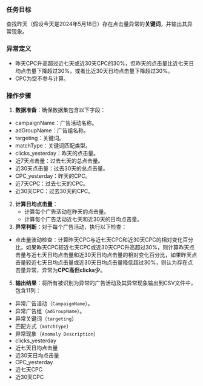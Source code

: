 ### 任务目标
查找昨天（假设今天是2024年5月18日）存在点击量异常的**关键词**，并输出其异常现象。

### 异常定义
 - 昨天CPC升高超过近七天或近30天CPC的30%，但昨天的点击量比近七天日均点击量下降超过30%，或者比近30天日均点击量下降超过30%。
 - CPC为空不参与计算。

### 操作步骤
1. **数据准备**：确保数据集包含以下字段：
 - campaignName：广告活动名称。
 - adGroupName：广告组名称。
 - targeting：关键词。
 - matchType：关键词匹配类型。
 - clicks_yesterday：昨天的点击量。
 - 近7天点击量：过去七天的总点击量。
 - 近30天点击量：过去30天的总点击量。
 - CPC_yesterday：昨天的CPC。
 - 近7天CPC：过去七天的CPC。
 - 近30天CPC：过去30天的CPC。
2. **计算日均点击量**：
   - 计算每个广告活动在昨天的点击量。
   - 计算每个广告活动近七天和近30天的日均点击量。
3. **异常判断**：对于每个广告活动，执行以下检查：
 - 点击量波动检查：计算昨天CPC与近七天CPC和近30天CPC的相对变化百分比，如果昨天CPC较近七天CPC或近30天CPC升高超过30%，则计算昨天点击量与近七天日均点击量和近30天日均点击量的相对变化百分比，如果昨天点击量较近七天日均点击量或近30天日均点击量降低超过30%，则认为存在点击量异常，异常为**CPC高但clicks少**。
5. **输出结果**：将所有被识别为异常的广告活动及其异常现象输出到CSV文件中，包含11列：
 - 异常广告活动（`CampaignName`）。
 - 异常广告组（`adGroupName`）。
 - 异常关键词（`targeting`）
 - 匹配方式（`matchType`）
 - 异常现象（`Anomaly Description`）
 - clicks_yesterday
 - 近七天日均点击量
 - 近30天日均点击量
 - CPC_yesterday
 - 近七天CPC
 - 近30天CPC
